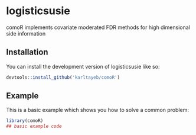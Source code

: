 
# logisticsusie

<!-- badges: start -->
<!-- badges: end -->

comoR implements covariate moderated FDR methods for high dimensional side information 

## Installation

You can install the development version of logisticsusie like so:

``` r
devtools::install_github('karltayeb/comoR')
```

## Example

This is a basic example which shows you how to solve a common problem:

``` r
library(comoR)
## basic example code
```

